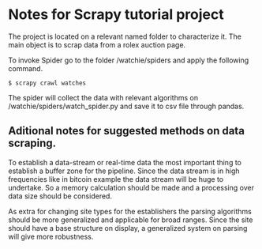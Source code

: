 # Notes for Scrapy tutorial project
The project is located on a relevant named folder to characterize it. The main object is to scrap data from a rolex auction page.

To invoke Spider go to the folder /watchie/spiders and apply the following command.
```
$ scrapy crawl watches
````

The spider will collect the data with relevant algorithms on /watchie/spiders/watch_spider.py and save it to csv file through pandas.

## Aditional notes for suggested methods on data scraping.

To establish a data-stream or real-time data the most important thing to establish a buffer zone for the pipeline. Since the data stream is in high frequencies like in bitcoin example the data stream will be huge to undertake. So a memory calculation should be made and a processing over data size should be considered.

As extra for changing site types for the establishers the parsing algorithms should be more generalized and applicable for broad ranges. Since the site should have a base structure on display, a generalized system on parsing will give more robustness.